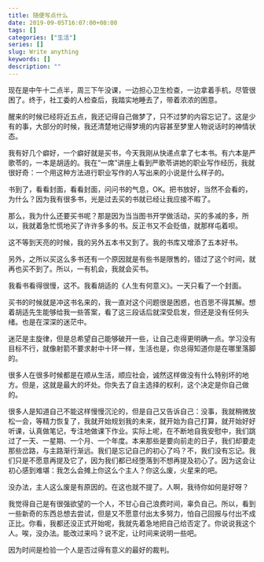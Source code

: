```yaml
---
title: 随便写点什么
date: 2019-09-05T16:07:00+08:00
tags: []
categories: ["生活"]
series: []
slug: Write anything
keywords: []
description: ""
---
```


现在是中午十二点半，周三下午没课，一边担心卫生检查，一边拿着手机，尽管很困了。终于，社工委的人检查后，我踏实地睡去了，带着浓浓的困意。

醒来的时候已经将近五点，我还记得自己做梦了，只不过梦的内容忘记了。这是少有的事，大部分的时候，我还清楚地记得梦境的内容甚至梦里人物说话时的神情状态。

我有好几个癖好，一个癖好就是买书，今天我刚从快递点拿了七本书。有六本是严歌苓的，一本是胡适的。我在“一席”讲座上看到严歌苓讲她的职业写作经历，我就很好奇：一个用这种方法进行职业写作的人写出来的小说是什么样子的。

书到了，看看封面，看看封面，问问书的气息，OK。把书放好，当然不会看的，为什么？因为我有很多书，光是过去买的书就已经让我应接不暇了。

那么，我为什么还要买书呢？那是因为当当图书开学做活动，买的多减的多，所以，我就着急忙慌地买了许许多多的书。反正书又不会贬值，就那样屯着呗。

这不等到天亮的时候，我的另外五本书又到了。我的书库又增添了五本好书。

另外，之所以买这么多书还有一个原因就是有些书是限售的，错过了这个时间，就再也买不到了。所以，一有机会，我就会买书。

我看书看得很慢，这不。我看胡适的《人生有何意义》。一天只看了一个封面。

买书的时候就是冲这书名来的，我一直对这个问题很是困惑，也百思不得其解。想着胡适先生能够给我一些答案，看了这三段话后就深受启发，但还是没有任何头绪。也是在深深的迷茫中。

迷茫是主旋律，但是总希望自己能够破开一些，让自己走得更明确一点。学习没有目标不行，就像射箭不要求射中十环一样，生活也是，你总得知道你是在哪里落脚的。

很多人在很多时候都是在顺从生活，顺应社会，诚然这样做没有什么特别坏的地方。但是，这就是最大的坏处。你失去了自主选择的权利，这个决定是你自己做的。

很多人是知道自己不能这样慢慢沉沦的，但是自己又告诉自己：没事，我就稍微放松一会，等精力恢复了，我就开始规划我的未来，就开始为自己打算，就开始好好听课，认真做笔记，专注地做课下作业。实际上呢，在不断地自我安慰中，我们跳过了一天、一星期、一个月、一个年度。本来那些是要向前走的日子，我们却要走那些岔路，与主路渐行渐远。我们是忘记自己的初心了吗？不，我们没有忘记。我们只是不愿意再提及它了，因为我们都已经堕落到不想再提及初心了。因为这会让初心感到难堪：我怎么会摊上你这么个主人？你这么废，火星来的吧。

没办法，主人这么废是有原因的。在这也就不提了。人啊，我待你如何是好呀？

我觉得自己是有很强欲望的一个人，不甘心自己浪费时间，辜负自己。所以，看到一些新奇的东西总想去尝试，但是又不愿意付出太多努力，怕自己回报与付出不成正比。你看，我都还没正式开始呢，我就先着急地把自己给否定了。你说说我这个人。唉，没办法。能改过来吗？说不定，让时间来说明一些吧。

因为时间是检验一个人是否过得有意义的最好的裁判。